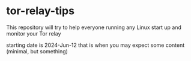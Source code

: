 # tor-relay-tips
This repository will try to help everyone running any Linux start up and monitor your Tor relay

starting date is 2024-Jun-12 that is when you may expect some content (minimal, but something)
